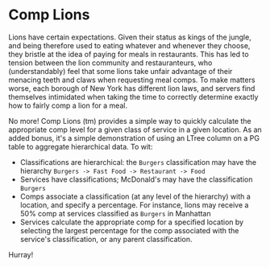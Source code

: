 Comp Lions
==========

Lions have certain expectations.  Given their status as kings of the jungle, and being therefore used to eating whatever and whenever they choose, they bristle at the idea of paying for meals in restaurants.  This has led to tension between the lion community and restauranteurs, who (understandably) feel that some lions take unfair advantage of their menacing teeth and claws when requesting meal comps.  To make matters worse, each borough of New York has different lion laws, and servers find themselves intimidated when taking the time to correctly determine exactly how to fairly comp a lion for a meal.

No more!  Comp Lions (tm) provides a simple way to quickly calculate the appropriate comp level for a given class of service in a given location.  As an added bonus, it's a simple demonstration of using an LTree column on a PG table to aggregate hierarchical data.  To wit:

- Classifications are hierarchical: the `Burgers` classification may have the hierarchy `Burgers -> Fast Food -> Restaurant -> Food`
- Services have classifications; McDonald's may have the classification `Burgers`
- Comps associate a classification (at any level of the hierarchy) with a location, and specify a percentage.  For instance, lions may receive a 50% comp at services classified as `Burgers` in Manhattan
- Services calculate the appropriate comp for a specified location by selecting the largest percentage for the comp associated with the service's classification, or any parent classification.

Hurray!

